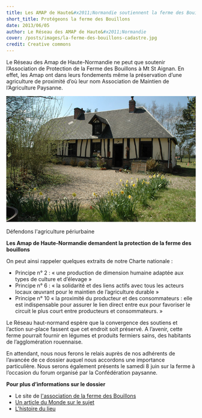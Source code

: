 ```yaml
---
title: Les AMAP de Haute&#x2011;Normandie soutiennent la ferme des Bouillons
short_title: Protégeons la ferme des Bouillons
date: 2013/06/05
author: Le Réseau des AMAP de Haute&#x2011;Normandie
cover: /posts/images/la-ferme-des-bouillons-cadastre.jpg
credit: Creative commons
---
```

Le Réseau des Amap de Haute-Normandie ne peut que soutenir l’Association de Protection de la Ferme des Bouillons à Mt St Aignan. En effet, les Amap ont dans leurs fondements même la préservation d’une agriculture de proximité d’où leur nom Association de Maintien de l’Agriculture Paysanne.

![](/posts/images/la-ferme-des-bouillons-illustration.jpg)

<span class="legend">Défendons l'agriculture périurbaine</span>

**Les Amap de Haute-Normandie demandent la protection de la ferme des bouillons**

On peut ainsi rappeler quelques extraits de notre Charte nationale :

* Principe n° 2 : « une production de dimension humaine adaptée aux types de culture et d’élevage »
* Principe n° 6 : « la solidarité et des liens actifs avec tous les acteurs locaux œuvrant pour le maintien de l’agriculture durable »
* Principe n° 10 « la proximité du producteur et des consommateurs : elle est indispensable pour assurer le lien direct entre eux pour favoriser le circuit le plus court entre producteurs et consommateurs. »

Le Réseau haut-normand espère que la convergence des soutiens et l’action sur-place fassent que cet endroit soit préservé. A l’avenir, cette ferme pourrait fournir en légumes et produits fermiers sains, des habitants de l’agglomération rouennaise.

En attendant, nous nous ferons le relais auprès de nos adhérents de l’avancée de ce dossier auquel nous accordons une importance particulière. Nous serons également présents le samedi 8 juin sur la ferme à l’occasion du forum organisé par la Confédération paysanne.

**Pour plus d’informations sur le dossier**

* Le site de [l'association de la ferme des Bouillons](http://fermedesbouillons.blogspot.fr/)
* [Un article du Monde sur le sujet](http://www.lemonde.fr/planete/article/2013/05/10/un-squat-contre-un-projet-de-zone-commerciale-pres-de-rouen_3175328_3244.html?xtmc=ferme_des_bouillons&;xtcr=3)
* [L'histoire du lieu](http://fr.wikipedia.org/wiki/Ferme_des_Bouillons)